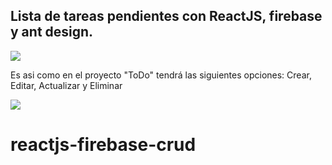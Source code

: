 ## Lista de tareas pendientes con ReactJS, firebase y ant design.

<img src="src/assets/img/myProject01.png">

Es asi como en el proyecto "ToDo" tendrá las siguientes opciones:
Crear, Editar, Actualizar y Eliminar

<img src="src/assets/img/myProject02.png">

<!-- import firebase from 'firebase/app';
import 'firebase/firestore' -->

<!-- const firebaseApp = firebase.initializeApp({
    apiKey: "AIzaSyCcsiOxOrfqMHBeD9kVpZiBxUdpSkri2p8",
    authDomain: "todo-rt.firebaseapp.com",
    databaseURL: "https://todo-rt.firebaseio.com",
    projectId: "todo-rt",
    storageBucket: "todo-rt.appspot.com",
    messagingSenderId: "883652078830",
}); -->

<!-- const db = firebaseApp.firestore(); -->

<!-- export default db; --->
# reactjs-firebase-crud
